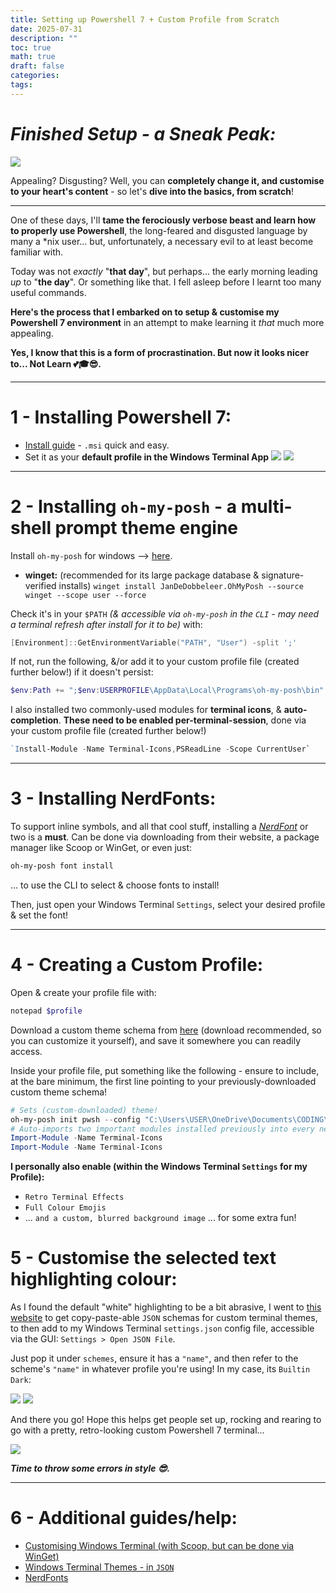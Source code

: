 ```yaml
---
title: Setting up Powershell 7 + Custom Profile from Scratch
date: 2025-07-31
description: ""
toc: true
math: true
draft: false
categories: 
tags:
---
```


# *Finished Setup - a Sneak Peak:*
![](/posts/19/Pasted%20image%2020250731224132.png)

Appealing? Disgusting? Well, you can **completely change it, and customise to your heart's content** - so let's **dive into the basics, from scratch**!

---

One of these days, I'll **tame the ferociously verbose beast and learn how to properly use Powershell**, the long-feared and disgusted language by many a *nix user... but, unfortunately, a necessary evil to at least become familiar with. 

Today was not *exactly* "**that day**", but perhaps... the early morning leading *up* to "**the day**". Or something like that. I fell asleep before I learnt too many useful commands.

**Here's the process that I embarked on to setup & customise my Powershell 7 environment** in an attempt to make learning it *that* much more appealing.

**Yes, I know that this is a form of procrastination. But now it looks nicer to... Not Learn 💕🎓😎.**

---

# 1 - Installing Powershell 7:
- [Install guide](https://learn.microsoft.com/en-us/powershell/scripting/install/installing-powershell-on-windows?view=powershell-7.5#msi) - `.msi` quick and easy.
- Set it as your **default profile in the Windows Terminal App**
  ![](/posts/19/Pasted%20image%2020250801001147.png)
  ![](/posts/19/Pasted%20image%2020250801001057.png)

---
# 2 - Installing `oh-my-posh` - a multi-shell prompt theme engine

Install `oh-my-posh` for windows --> [here](https://ohmyposh.dev/docs/installation/windows).
- **winget:** (recommended for its large package database & signature-verified installs) 
  `winget install JanDeDobbeleer.OhMyPosh --source winget --scope user --force`

Check it's in your `$PATH` *(& accessible via `oh-my-posh` in the `CLI` - may need a terminal refresh after install for it to be)* with:

``` powershell
[Environment]::GetEnvironmentVariable("PATH", "User") -split ';'
```

If not, run the following, &/or add it to your custom profile file (created further below!) if it doesn't persist:

``` powershell
$env:Path += ";$env:USERPROFILE\AppData\Local\Programs\oh-my-posh\bin"
```

I also installed two commonly-used modules for **terminal icons**, & **auto-completion**. **These need to be enabled per-terminal-session**, done via your custom profile file (created further below!)

``` powershell
`Install-Module -Name Terminal-Icons,PSReadLine -Scope CurrentUser`
```

---
# 3 - Installing NerdFonts:

To support inline symbols, and all that cool stuff, installing a *[NerdFont](https://www.nerdfonts.com/font-downloads)* or two is a **must**. Can be done via downloading from their website, a package manager like Scoop or WinGet, or even just:

``` powershell
oh-my-posh font install
```
... to use the CLI to select & choose fonts to install!

Then, just open your Windows Terminal `Settings`, select your desired profile & set the font!

---

# 4 - Creating a Custom Profile:

Open & create your profile file with:
``` powershell
notepad $profile
```
Download a custom theme schema from [here](https://ohmyposh.dev/docs/themes) (download recommended, so you can customize it yourself), and save it somewhere you can readily access.

Inside your profile file, put something like the following - ensure to include, at the bare minimum, the first line pointing to your previously-downloaded custom theme schema!

``` powershell
# Sets (custom-downloaded) theme!
oh-my-posh init pwsh --config "C:\Users\USER\OneDrive\Documents\CODING\Powershell7\Config\wholespace.omp.json" | Invoke-Expression
# Auto-imports two important modules installed previously into every new session: 
Import-Module -Name Terminal-Icons
Import-Module -Name Terminal-Icons

```

**I personally also enable (within the Windows Terminal `Settings` for my Profile):**
- `Retro Terminal Effects`
- `Full Colour Emojis`
- ... `and a custom, blurred background image`
... for some extra fun!

# 5 - Customise the selected text highlighting colour:

As I found the default "white" highlighting to be a bit abrasive, I went to [this website](https://windowsterminalthemes.dev/) to get copy-paste-able `JSON` schemas for custom terminal themes, to then add to my Windows Terminal `settings.json` config file, accessible via the GUI: `Settings > Open JSON File`.

Just pop it under `schemes`, ensure it has a `"name"`, and then refer to the scheme's `"name"` in whatever profile you're using! In my case, its `Builtin Dark`:

![](/posts/19/Pasted%20image%2020250731235532.png)
![](/posts/19/Pasted%20image%2020250731235659.png)

And there you go! Hope this helps get people set up, rocking and rearing to go with a pretty, retro-looking custom Powershell 7 terminal...

![](/posts/19/Pasted%20image%2020250731224132.png)

***Time to throw some errors in style 😎.***

---

# 6 - Additional guides/help:
- [Customising Windows Terminal (with Scoop, but can be done via WinGet)](https://medium.com/@anitjha31/elevate-your-windows-powershell-my-personal-customization-guide-b2dbbe9d766c)
- [Windows Terminal Themes - in `JSON`](https://windowsterminalthemes.dev/)
- [NerdFonts](https://www.nerdfonts.com/font-downloads)